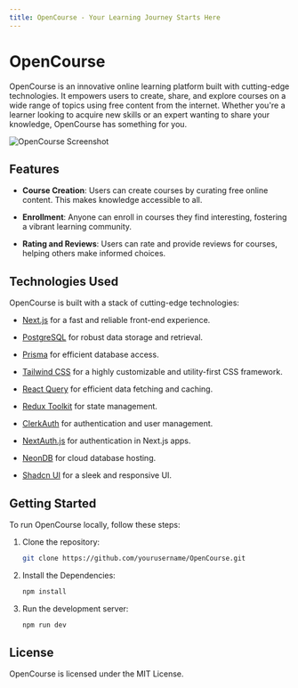 ```yaml
---
title: OpenCourse - Your Learning Journey Starts Here
---
```


# OpenCourse

OpenCourse is an innovative online learning platform built with cutting-edge technologies. It empowers users to create, share, and explore courses on a wide range of topics using free content from the internet. Whether you're a learner looking to acquire new skills or an expert wanting to share your knowledge, OpenCourse has something for you.

![OpenCourse Screenshot](https://i.ibb.co/f1LRtYd/1.png)

## Features

- **Course Creation**: Users can create courses by curating free online content. This makes knowledge accessible to all.

- **Enrollment**: Anyone can enroll in courses they find interesting, fostering a vibrant learning community.

- **Rating and Reviews**: Users can rate and provide reviews for courses, helping others make informed choices.

## Technologies Used

OpenCourse is built with a stack of cutting-edge technologies:

- [Next.js](https://nextjs.org/) for a fast and reliable front-end experience.
  
- [PostgreSQL](https://www.postgresql.org/) for robust data storage and retrieval.
  
- [Prisma](https://www.prisma.io/) for efficient database access.
  
- [Tailwind CSS](https://tailwindcss.com/) for a highly customizable and utility-first CSS framework.
  
- [React Query](https://react-query.tanstack.com/) for efficient data fetching and caching.
  
- [Redux Toolkit](https://redux-toolkit.js.org/) for state management.
  
- [ClerkAuth](https://clerk.dev/) for authentication and user management.
  
- [NextAuth.js](https://next-auth.js.org/) for authentication in Next.js apps.
  
- [NeonDB](https://neondb.io/) for cloud database hosting.
  
- [Shadcn UI](https://shadcn-ui.com/) for a sleek and responsive UI.

## Getting Started

To run OpenCourse locally, follow these steps:

1. Clone the repository:

   ```bash
   git clone https://github.com/yourusername/OpenCourse.git
   ```

2. Install the Dependencies:

    ```bash
   npm install
   ```

3. Run the development server:

    ```bash
   npm run dev
   ```

## License

OpenCourse is licensed under the MIT License.